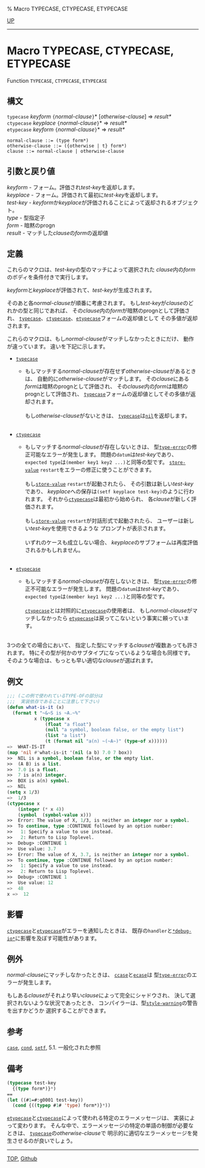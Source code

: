 % Macro TYPECASE, CTYPECASE, ETYPECASE

[UP](5.3.html)  

---

# Macro **TYPECASE, CTYPECASE, ETYPECASE**


Function `TYPECASE`, `CTYPECASE`, `ETYPECASE`


## 構文

`typecase` *keyform* `{`*normal-clause*`}`\* [*otherwise-clause*] => *result\**  
`ctypecase` *keyplace* `{`*normal-clause*`}`\* => *result\**  
`etypecase` *keyform* `{`*normal-clause*`}`\* => *result\**

```
normal-clause ::= (type form*) 
otherwise-clause ::= ({otherwise | t} form*) 
clause ::= normal-clause | otherwise-clause 
```


## 引数と戻り値

*keyform* - フォーム。評価され*test-key*を返却します。  
*keyplace* - フォーム。評価されて最初に*test-key*を返却します。  
*test-key* - *keyform*か*keyplace*が評価されることによって返却されるオブジェクト。  
*type* - 型指定子  
*form* - 暗黙のprogn  
*result* - マッチした*clause*の*form*の返却値


## 定義

これらのマクロは、*test-key*の型のマッチによって選択された
*clause*内の*form*のボディを条件付きで実行します。

*keyform*と*keyplace*が評価されて、*test-key*が生成されます。

そのあと各*normal-clause*が順番に考慮されます。
もし*test-key*が*clause*のどれかの型と同じであれば、
その*clause*内の*form*が暗黙のprognとして評価され、
[`typecase`](5.3.typecase.html)、[`ctypecase`](5.3.typecase.html)、[`etypecase`](5.3.typecase.html)フォームの返却値として
その多値が返却されます。

これらのマクロは、もし*normal-clause*がマッチしなかったときにだけ、
動作が違っています。
違いを下記に示します。

- [`typecase`](5.3.typecase.html)
  - もしマッチする*normal-clause*が存在せず*otherwise-clause*があるときは、
    自動的に*otherwise-clause*がマッチします。
    その*clause*にある*form*は暗黙のprognとして評価され、
    その*clause*内の*form*は暗黙のprognとして評価され、
    [`typecase`](5.3.typecase.html)フォームの返却値としてその多値が返却されます。
    <br><br>
    もし*otherwise-clause*がないときは、
    [`typecase`](5.3.typecase.html)は[`nil`](5.3.nil-variable.html)を返却します。
    <br><br>

- [`ctypecase`](5.3.typecase.html)
  - もしマッチする*normal-clause*が存在しないときは、
    型[`type-error`](4.4.type-error.html)の修正可能なエラーが発生します。
    問題の`datum`は*test-key*であり、
    `expected type`は`(member key1 key2 ...)`と同等の型です。
    [`store-value`](9.2.store-value-restart.html) `restart`をエラーの修正に使うことができます。
    <br><br>
    もし[`store-value`](9.2.store-value-restart.html) `restart`が起動されたら、
    その引数は新しい*test-key*であり、
    *keyplace*への保存は`(setf keyplace test-key)`のように行われます。
    それから[`ctypecase`](5.3.typecase.html)は最初から始められ、
    各*clause*が新しく評価されます。
    <br><br>
    もし[`store-value`](9.2.store-value-restart.html) `restart`が対話形式で起動されたら、
    ユーザーは新しい*test-key*を使用できるような
    プロンプトが表示されます。
    <br><br>
    いずれのケースも成立しない場合、
    *keyplace*のサブフォームは再度評価されるかもしれません。
    <br><br>

- [`etypecase`](5.3.typecase.html)
  - もしマッチする*normal-clause*が存在しないときは、
    型[`type-error`](4.4.type-error.html)の修正不可能なエラーが発生します。
    問題の`datum`は*test-key*であり、
    `expected type`は`(member key1 key2 ...)`と同等の型です。
    <br><br>
    [`ctypecase`](5.3.typecase.html)とは対照的に[`etypecase`](5.3.typecase.html)の使用者は、
    もし*normal-clause*がマッチしなかったら
    [`etypecase`](5.3.typecase.html)は戻ってこないという事実に頼っています。
    <br><br>

3つの全ての場合において、
指定した型にマッチする*clause*が複数あっても許されます。
特にその型が何かのサブタイプになっているような場合も同様です。
そのような場合は、もっとも早い適切な*clause*が選ばれます。


## 例文

```lisp
;;; (この例で使われているTYPE-OFの部分は
;;;  実装依存であることに注意して下さい)
(defun what-is-it (x)
  (format t "~&~S is ~A.~%"
          x (typecase x
              (float "a float")
              (null "a symbol, boolean false, or the empty list")
              (list "a list")
              (t (format nil "a(n) ~(~A~)" (type-of x))))))
=>  WHAT-IS-IT
(map 'nil #'what-is-it '(nil (a b) 7.0 7 box))
>>  NIL is a symbol, boolean false, or the empty list.
>>  (A B) is a list.
>>  7.0 is a float.
>>  7 is a(n) integer.
>>  BOX is a(n) symbol.
=>  NIL
(setq x 1/3)
=>  1/3
(ctypecase x
    (integer (* x 4))
    (symbol  (symbol-value x)))
>>  Error: The value of X, 1/3, is neither an integer nor a symbol.
>>  To continue, type :CONTINUE followed by an option number:
>>   1: Specify a value to use instead.
>>   2: Return to Lisp Toplevel.
>>  Debug> :CONTINUE 1
>>  Use value: 3.7
>>  Error: The value of X, 3.7, is neither an integer nor a symbol.
>>  To continue, type :CONTINUE followed by an option number:
>>   1: Specify a value to use instead.
>>   2: Return to Lisp Toplevel.
>>  Debug> :CONTINUE 1
>>  Use value: 12
=>  48
x =>  12
```


## 影響

[`ctypecase`](5.3.typecase.html)と[`etypecase`](5.3.typecase.html)がエラーを通知したときは、
既存の`handler`と[`*debug-io*`](21.2.debug-io.html)に影響を及ぼす可能性があります。


## 例外

*normal-clause*にマッチしなかったときは、
[`ccase`](5.3.case.html)と[`ecase`](5.3.case.html)は
型[`type-error`](4.4.type-error.html)のエラーが発生します。

もしある*clause*がそれより早い*clause*によって完全にシャドウされ、
決して選択されないような状況であったとき、
コンパイラーは、型[`style-warning`](9.2.style-warning.html)の警告を出すかどうか
選択することができます。


## 参考

[`case`](5.3.case.html),
[`cond`](5.3.cond.html),
[`setf`](5.3.setf.html),
5.1. 一般化された参照


## 備考

```lisp
(typecase test-key
  {(type form*)}*)
== 
(let ((#1=#:g0001 test-key))
  (cond {((typep #1# 'type) form*)}*))
```

[`etypecase`](5.3.typecase.html)と[`ctypecase`](5.3.typecase.html)によって使われる特定のエラーメッセージは、
実装によって変わります。
そんな中で、エラーメッセージの特定の単語の制御が必要なときは、
[`typecase`](5.3.typecase.html)の*otherwise-clause*で
明示的に適切なエラーメッセージを発生させるのが良いでしょう。


---
[TOP](index.html),  [Github](https://github.com/nptcl/npt-japanese)

